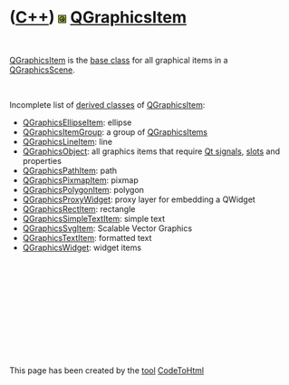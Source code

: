 



 

 

 

 

 

([C++](Cpp.md)) ![Qt](PicQt.png) [QGraphicsItem](CppQGraphicsItem.md)
=======================================================================

 

[QGraphicsItem](CppQGraphicsItem.md) is the [base
class](CppBaseClass.md) for all graphical items in a
[QGraphicsScene](CppQGraphicsScene.md).

 

Incomplete list of [derived classes](CppDerivedClass.md) of
[QGraphicsItem](CppQGraphicsItem.md):

-   [QGraphicsEllipseItem](CppQGraphicsEllipseItem.md): ellipse
-   [QGraphicsItemGroup](CppQGraphicsItemGroup.md): a group of
    [QGraphicsItems](CppQGraphicsItem.md)
-   [QGraphicsLineItem](CppQGraphicsLineItem.md): line
-   [QGraphicsObject](CppQGraphicsObject.md): all graphics items that
    require [Qt signals](CppQtSignal.md), [slots](CppSlots.md) and
    properties
-   [QGraphicsPathItem](CppQGraphicsPathItem.md): path
-   [QGraphicsPixmapItem](CppQGraphicsPixmapItem.md): pixmap
-   [QGraphicsPolygonItem](CppQGraphicsPolygonItem.md): polygon
-   [QGraphicsProxyWidget](CppQGraphicsProxyWidget.md): proxy layer for
    embedding a QWidget
-   [QGraphicsRectItem](CppQGraphicsRectItem.md): rectangle
-   [QGraphicsSimpleTextItem](CppQGraphicsSimpleTextItem.md): simple
    text
-   [QGraphicsSvgItem](CppQGraphicsSvgItem.md): Scalable Vector
    Graphics
-   [QGraphicsTextItem](CppQGraphicsTextItem.md): formatted text
-   [QGraphicsWidget](CppQGraphicsWidget.md): widget items

 

 

 

 

 





 




This page has been created by the [tool](Tools.md)
[CodeToHtml](ToolCodeToHtml.md)
